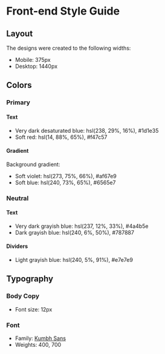 # Front-end Style Guide

## Layout

The designs were created to the following widths:

- Mobile: 375px
- Desktop: 1440px

## Colors

### Primary

#### Text

- Very dark desaturated blue: hsl(238, 29%, 16%), #1d1e35
- Soft red: hsl(14, 88%, 65%), #f47c57

#### Gradient

Background gradient:

- Soft violet: hsl(273, 75%, 66%), #af67e9
- Soft blue: hsl(240, 73%, 65%), #6565e7

### Neutral

#### Text

- Very dark grayish blue: hsl(237, 12%, 33%), #4a4b5e
- Dark grayish blue: hsl(240, 6%, 50%), #787887

#### Dividers

- Light grayish blue: hsl(240, 5%, 91%), #e7e7e9

## Typography

### Body Copy

- Font size: 12px

### Font

- Family: [Kumbh Sans](https://fonts.google.com/specimen/Kumbh+Sans)
- Weights: 400, 700
